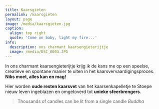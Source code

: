 ```yaml
---
title: Kaarsgieten
permalink: /kaarsgieten
layout: page
image: /media/kaarsgieten.jpg
caption:
  align: top right
  quote: 'Come on baby, light my fire...'
info:
  description: ons charmant kaarsengieterijtje
  image: /media/DSC_0003.JPG
---
```


In ons charmant kaarsengieterijtje krijg ik de kans me op een speelse, creatieve en
spontane manier te uiten in het kaarsvervaardigingsproces.
**Niks moet, alles kan en mag!**

Hier worden **oude resten kaarsvet** van het kaarsenkapelletje te Stoepe
nieuw leven ingeblazen en omgetoverd tot **unieke sfeerbrengers**.

> Thousands of candles can be lit from a single candle *Buddha*
